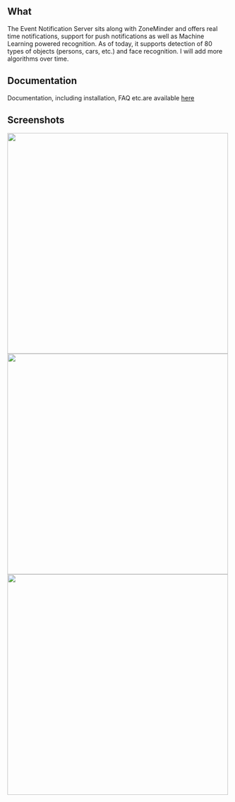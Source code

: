 What
----
The Event Notification Server sits along with ZoneMinder and offers real time notifications, support for push notifications as well as Machine Learning powered recognition.
As of today, it supports detection of 80 types of objects (persons, cars, etc.) and face recognition. I will add more algorithms over time.

Documentation
-------------
Documentation, including installation, FAQ etc.are available [here](http://pliablepixels.github.io/zmeventnotification/)

Screenshots
------------
<img src="https://github.com/pliablepixels/zmeventnotification/blob/master/screenshots/3.png" width="500px" /> <img src="https://github.com/pliablepixels/zmeventnotification/blob/master/screenshots/1.png" width="500px" /> <img src="https://github.com/pliablepixels/zmeventnotification/blob/master/screenshots/2.jpg" width="500px" />
